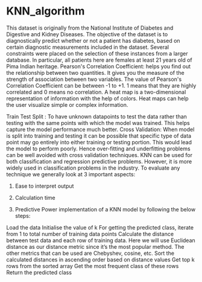 # KNN_algorithm
This dataset is originally from the National Institute of Diabetes and Digestive and Kidney Diseases. The objective of the dataset is to diagnostically predict whether or not a patient has diabetes, based on certain diagnostic measurements included in the dataset. Several constraints were placed on the selection of these instances from a larger database. In particular, all patients here are females at least 21 years old of Pima Indian heritage.
Pearson's Correlation Coefficient: helps you find out the relationship between two quantities. It gives you the measure of the strength of association between two variables. The value of Pearson's Correlation Coefficient can be between -1 to +1. 1 means that they are highly correlated and 0 means no correlation.
A heat map is a two-dimensional representation of information with the help of colors. Heat maps can help the user visualize simple or complex information.

Train Test Split : To have unknown datapoints to test the data rather than testing with the same points with which the model was trained. This helps capture the model performance much better.
Cross Validation: When model is split into training and testing it can be possible that specific type of data point may go entirely into either training or testing portion. This would lead the model to perform poorly. Hence over-fitting and underfitting problems can be well avoided with cross validation techniques.
KNN can be used for both classification and regression predictive problems. However, it is more widely used in classification problems in the industry. To evaluate any technique we generally look at 3 important aspects:

1. Ease to interpret output

2. Calculation time

3. Predictive Power
implementation of a KNN model by following the below steps:

Load the data
Initialise the value of k
For getting the predicted class, iterate from 1 to total number of training data points
Calculate the distance between test data and each row of training data. Here we will use Euclidean distance as our distance metric since it’s the most popular method. The other metrics that can be used are Chebyshev, cosine, etc.
Sort the calculated distances in ascending order based on distance values
Get top k rows from the sorted array
Get the most frequent class of these rows
Return the predicted class


